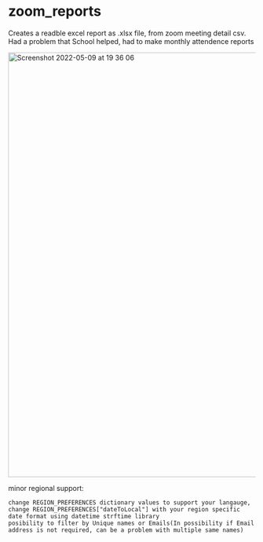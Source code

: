 # zoom_reports
Creates a readble excel report as .xlsx file, from zoom meeting detail csv.
Had a problem that School helped, had to make monthly attendence reports

<img width="865" alt="Screenshot 2022-05-09 at 19 36 06" src="https://user-images.githubusercontent.com/80170874/167456371-88dad3e6-7ce2-4307-a445-fcd97fe258f1.png">

minor regional support:

    change REGION_PREFERENCES dictionary values to support your langauge,
    change REGION_PREFERENCES["dateToLocal"] with your region specific date format using datetime strftime library
    posibility to filter by Unique names or Emails(In possibility if Email address is not required, can be a problem with multiple same names)
